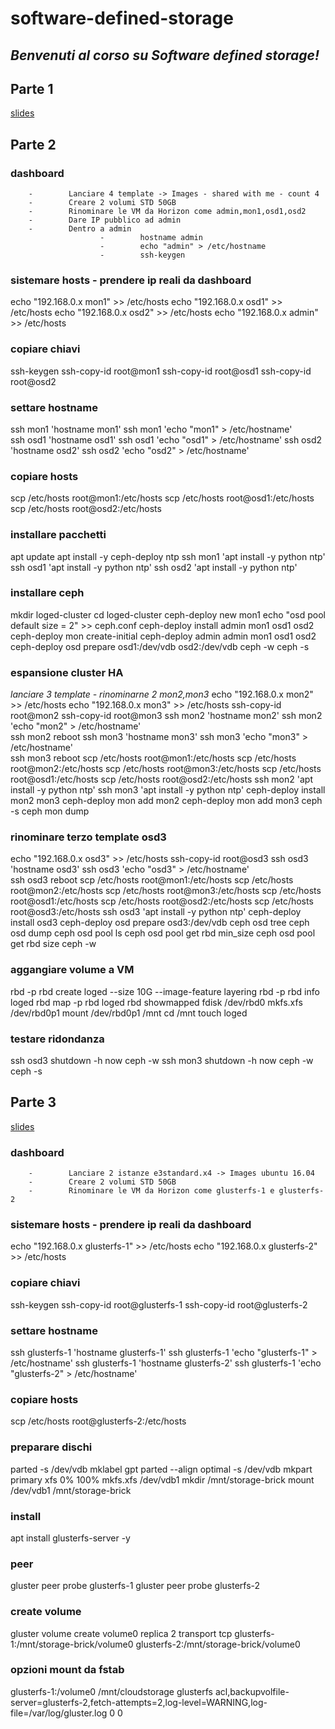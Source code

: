# software-defined-storage

_Benvenuti al corso su Software defined storage!_
--------------------------------

## Parte 1

[slides](https://docs.google.com/presentation/d/1QDVo2PxECeWevDDTidjdsRqvUW5qPSTgf3sWZhC7zfo/edit?usp=sharing)

## Parte 2

### dashboard
        -        Lanciare 4 template -> Images - shared with me - count 4
        -        Creare 2 volumi STD 50GB
        -        Rinominare le VM da Horizon come admin,mon1,osd1,osd2
        -        Dare IP pubblico ad admin
        -        Dentro a admin
                        -        hostname admin
                        -        echo "admin" > /etc/hostname
                        -        ssh-keygen

### sistemare hosts - prendere ip reali da dashboard
echo "192.168.0.x mon1" >> /etc/hosts
echo "192.168.0.x osd1" >> /etc/hosts
echo "192.168.0.x osd2" >> /etc/hosts
echo "192.168.0.x admin" >> /etc/hosts

### copiare chiavi
ssh-keygen
ssh-copy-id root@mon1
ssh-copy-id root@osd1
ssh-copy-id root@osd2

### settare hostname
ssh mon1 'hostname mon1'
ssh mon1 'echo "mon1" > /etc/hostname'        
ssh osd1 'hostname osd1'
ssh osd1 'echo "osd1" > /etc/hostname'
ssh osd2 'hostname osd2'
ssh osd2 'echo "osd2" > /etc/hostname'

### copiare hosts
scp /etc/hosts root@mon1:/etc/hosts
scp /etc/hosts root@osd1:/etc/hosts
scp /etc/hosts root@osd2:/etc/hosts

### installare pacchetti
apt update
apt install -y ceph-deploy ntp
ssh mon1 'apt install -y python ntp'
ssh osd1 'apt install -y python ntp'
ssh osd2 'apt install -y python ntp'

### installare ceph
mkdir loged-cluster
cd loged-cluster
ceph-deploy new mon1
echo "osd pool default size = 2" >> ceph.conf
ceph-deploy install admin mon1 osd1 osd2
ceph-deploy mon create-initial
ceph-deploy admin admin mon1 osd1 osd2
ceph-deploy osd prepare osd1:/dev/vdb osd2:/dev/vdb
ceph -w
ceph -s

### espansione cluster HA
_lanciare 3 template - rinominarne 2 mon2,mon3_
echo "192.168.0.x mon2" >> /etc/hosts
echo "192.168.0.x mon3" >> /etc/hosts
ssh-copy-id root@mon2
ssh-copy-id root@mon3
ssh mon2 'hostname mon2'
ssh mon2 'echo "mon2" > /etc/hostname'        
ssh mon2 reboot
ssh mon3 'hostname mon3'
ssh mon3 'echo "mon3" > /etc/hostname'        
ssh mon3 reboot
scp /etc/hosts root@mon1:/etc/hosts
scp /etc/hosts root@mon2:/etc/hosts
scp /etc/hosts root@mon3:/etc/hosts
scp /etc/hosts root@osd1:/etc/hosts
scp /etc/hosts root@osd2:/etc/hosts
ssh mon2 'apt install -y python ntp'
ssh mon3 'apt install -y python ntp'
ceph-deploy install mon2 mon3
ceph-deploy mon add mon2
ceph-deploy mon add mon3
ceph -s
ceph mon dump

### rinominare terzo template osd3
echo "192.168.0.x osd3" >> /etc/hosts
ssh-copy-id root@osd3
ssh osd3 'hostname osd3'
ssh osd3 'echo "osd3" > /etc/hostname'        
ssh osd3 reboot
scp /etc/hosts root@mon1:/etc/hosts
scp /etc/hosts root@mon2:/etc/hosts
scp /etc/hosts root@mon3:/etc/hosts
scp /etc/hosts root@osd1:/etc/hosts
scp /etc/hosts root@osd2:/etc/hosts
scp /etc/hosts root@osd3:/etc/hosts
ssh osd3 'apt install -y python ntp'
ceph-deploy install osd3
ceph-deploy osd prepare osd3:/dev/vdb
ceph osd tree
ceph osd dump
ceph osd pool ls
ceph osd pool get rbd min_size
ceph osd pool get rbd size
ceph -w

### aggangiare volume a VM
rbd -p rbd create loged --size 10G  --image-feature layering
rbd -p rbd info loged
rbd map -p rbd loged
rbd showmapped
fdisk /dev/rbd0
mkfs.xfs /dev/rbd0p1
mount /dev/rbd0p1 /mnt
cd /mnt
touch loged

### testare ridondanza 
ssh osd3 shutdown -h now
ceph -w
ssh mon3 shutdown -h now
ceph -w
ceph -s

## Parte 3
[slides](https://docs.google.com/presentation/d/1ETZ0vVr_ss4V4bcWJkjbjs_bdJrB9BbF0hk_KKLm-jc/edit?usp=sharing)

### dashboard
        -        Lanciare 2 istanze e3standard.x4 -> Images ubuntu 16.04
        -        Creare 2 volumi STD 50GB
        -        Rinominare le VM da Horizon come glusterfs-1 e glusterfs-2

### sistemare hosts - prendere ip reali da dashboard
echo "192.168.0.x glusterfs-1" >> /etc/hosts
echo "192.168.0.x glusterfs-2" >> /etc/hosts

### copiare chiavi
ssh-keygen
ssh-copy-id root@glusterfs-1
ssh-copy-id root@glusterfs-2

### settare hostname
ssh glusterfs-1 'hostname glusterfs-1'
ssh glusterfs-1 'echo "glusterfs-1" > /etc/hostname'
ssh glusterfs-1 'hostname glusterfs-2'
ssh glusterfs-1 'echo "glusterfs-2" > /etc/hostname'

### copiare hosts
scp /etc/hosts root@glusterfs-2:/etc/hosts

### preparare dischi
parted -s /dev/vdb mklabel gpt
parted --align optimal -s /dev/vdb mkpart primary xfs 0% 100%
mkfs.xfs /dev/vdb1
mkdir /mnt/storage-brick
mount /dev/vdb1 /mnt/storage-brick

### install
apt install glusterfs-server -y 

### peer
gluster peer probe glusterfs-1
gluster peer probe glusterfs-2

### create volume
gluster volume create volume0 replica 2 transport tcp glusterfs-1:/mnt/storage-brick/volume0 glusterfs-2:/mnt/storage-brick/volume0

### opzioni mount da fstab
glusterfs-1:/volume0 /mnt/cloudstorage glusterfs acl,backupvolfile-server=glusterfs-2,fetch-attempts=2,log-level=WARNING,log-file=/var/log/gluster.log 0 0

